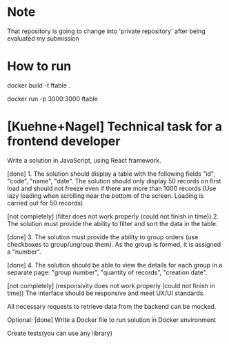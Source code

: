 # Note

That repository is going to change into 'private repository' after being evaluated my submission

# How to run

docker build -t ftable .

docker run -p 3000:3000 ftable

# [Kuehne+Nagel] Technical task for a frontend developer

Write a solution in JavaScript, using React framework.

[done] 1. The solution should display a table with the following fields "id", "code", "name", "date". The solution should only display 50 records on first load and should not freeze even if there are more than 1000 records (Use lazy loading when scrolling near the bottom of the screen. Loading is carried out for 50 records)

[not completely] (filter does not work properly (could not finish in time)) 2. The solution must provide the ability to filter and sort the data in the table.

[done] 3. The solution must provide the ability to group orders (use checkboxes to group/ungroup them). As the group is formed, it is assigned a "number".

[done] 4. The solution should be able to view the details for each group in a separate page: "group number", "quantity of records", "creation date".

[not completely] (responsivity does not work properly (could not finish in time))
The interface should be responsive and meet UX/UI standards.

All necessary requests to retrieve data from the backend can be mocked.

Optional:
[done]
Write a Docker file to run solution in Docker environment

Create tests(you can use any library)
